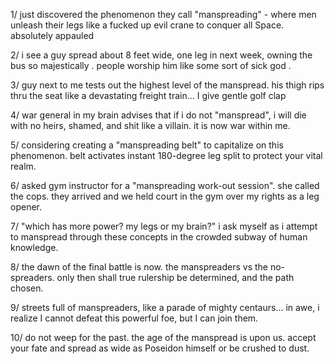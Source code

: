 1/ just discovered the phenomenon they call "manspreading" - where men unleash their legs like a fucked up evil crane to conquer all Space. absolutely appauled

2/ i see a guy spread about 8 feet wide, one leg in next week, owning the bus so majestically . people worship him like some sort of sick god .

3/ guy next to me tests out the highest level of the manspread. his thigh rips thru the seat like a devastating freight train... I give gentle golf clap

4/ war general in my brain advises that if i do not "manspread", i will die with no heirs, shamed, and shit like a villain. it is now war within me.

5/ considering creating a "manspreading belt" to capitalize on this phenomenon. belt activates instant 180-degree leg split to protect your vital realm.

6/ asked gym instructor for a "manspreading work-out session". she called the cops. they arrived and we held court in the gym over my rights as a leg opener.

7/ "which has more power? my legs or my brain?" i ask myself as i attempt to manspread through these concepts in the crowded subway of human knowledge.

8/ the dawn of the final battle is now. the manspreaders vs the no-spreaders. only then shall true rulership be determined, and the path chosen.

9/ streets full of manspreaders, like a parade of mighty centaurs... in awe, i realize I cannot defeat this powerful foe, but I can join them.

10/ do not weep for the past. the age of the manspread is upon us. accept your fate and spread as wide as Poseidon himself or be crushed to dust.